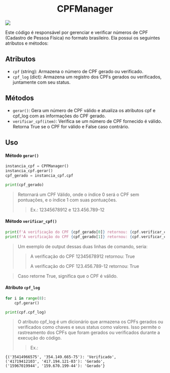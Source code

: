 <div align="center">
    <h1>CPFManager</h1>
</div>

<img src="https://visitor-badge.laobi.icu/badge?page_id=https://github.com/DevLucasLourenco/CPFManager"> 

</br>

Este código é responsável por gerenciar e verificar números de CPF (Cadastro de Pessoa Física) no formato brasileiro. Ela possui os seguintes atributos e métodos:

## Atributos
- `cpf` (string): Armazena o número de CPF gerado ou verificado.
- `cpf_log` (dict): Armazena um registro dos CPFs gerados ou verificados, juntamente com seu status.
## Métodos
- `gerar()`: Gera um número de CPF válido e atualiza os atributos cpf e cpf_log com as informações do CPF gerado.
- `verificar_cpf(item)`: Verifica se um número de CPF fornecido é válido. Retorna True se o CPF for válido e False caso contrário.

## Uso
#### Método `gerar()`
``` python
instancia_cpf = CPFManager()
instancia_cpf.gerar()
cpf_gerado = instancia_cpf.cpf

print(cpf_gerado)
```
> Retornará um CPF Válido, onde o índice 0 será o CPF sem pontuações, e o índice 1 com suas pontuações.
>> Ex.: 12345678912 e 123.456.789-12

#### Método `verificar_cpf()`
```python
print(f'A verificação do CPF {cpf_gerado[0]} retornou: {cpf.verificar_cpf(cpf_gerado[0])}')
print(f'A verificação do CPF {cpf_gerado[1]} retornou: {cpf.verificar_cpf(cpf_gerado[1])}')
```
> Um exemplo de output dessas duas linhas de comando, seria:
>> A verificação do CPF 12345678912 retornou: True
>> 
>> A verificação do CPF 123.456.789-12 retornou: True

> Caso retorne True, significa que o CPF é válido.

#### Atributo `cpf_log`
``` python
for i in range(8):
    cpf.gerar()

print(cpf.cpf_log)
```
> O atributo cpf_log é um dicionário que armazena os CPFs gerados ou verificados como chaves e seus status como valores. Isso permite o rastreamento dos CPFs que foram gerados ou verificados durante a execução do código.
>> Ex.:
```
{('35414966575', '354.149.665-75'): 'Verificado',
('41719412103', '417.194.121-03'): 'Gerado',
('15967019944', '159.670.199-44'): 'Gerado'}
```
